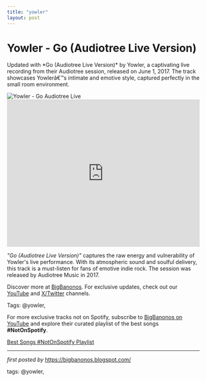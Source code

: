 ```yaml
---
title: "yowler"
layout: post
---
```

<!-- Title of the Post -->
<h1 >Yowler - Go (Audiotree Live Version)</h1> <!-- Introductory Text -->
<p >Updated with *Go (Audiotree Live Version)* by Yowler, a captivating live recording from their Audiotree session, released on June 1, 2017. The track showcases Yowlerâ€™s intimate and emotive style, captured perfectly in the small room environment.</p> <!-- Featured Image -->
<div > <img src="https://i.scdn.co/image/ab67616d0000b27357d8a2b0a6d82cdf3ec54442" alt="Yowler - Go Audiotree Live" />
</div> <!-- YouTube Video Embed -->
<div > <iframe width="100%" height="385" src="https://www.youtube.com/embed/rbJ5eGFUcxc" title="Yowler - Go | Audiotree Live" frameborder="0" allow="accelerometer; autoplay; clipboard-write; encrypted-media; gyroscope; picture-in-picture; web-share" referrerpolicy="strict-origin-when-cross-origin" allowfullscreen></iframe>
</div> <!-- Song Information -->
<div > <p><em>"Go (Audiotree Live Version)"</em> captures the raw energy and vulnerability of Yowler's live performance. With its atmospheric sound and soulful delivery, this track is a must-listen for fans of emotive indie rock. The session was released by Audiotree Music in 2017.</p>
</div> <!-- Footer Links -->
<div > <p>Discover more at <a href="https://bigbanonos.blogspot.com/" target="_blank">BigBanonos</a>. For exclusive updates, check out our <a href="https://www.youtube.com/@BigBanonos" target="_blank">YouTube</a> and <a href="https://x.com/bigbanonos" target="_blank">X/Twitter</a> channels.</p>
</div> <!-- Tags -->
<p >Tags: @yowler,</p>


<!--Subscribe and Playlist Links-->
<div>
    <p>For more exclusive tracks not on Spotify, subscribe to <a href="https://www.youtube.com/@BigBanonos" target="_blank">BigBanonos on YouTube</a> and explore their curated playlist of the best songs <strong>#NotOnSpotify</strong>.</p>
    <p><a href="https://www.youtube.com/playlist?list=PLtuNtuTatqI0kFahUCbtbfenC_ET5O_tr" target="_blank">Best Songs #NotOnSpotify Playlist<br /></a></p></div>

<hr />

<p><em>first posted by</em> <a href="https://bigbanonos.blogspot.com/" rel="noopener" target="_new">https://bigbanonos.blogspot.com/</a></p>

<p>tags: @yowler,</p>

